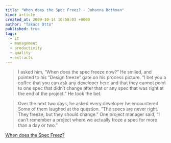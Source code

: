 ```yaml
---
title: "When does the Spec Freez? - Johanna Rothman"
kind: article
created_at: 2009-10-14 10:58:03 +0000
author: "Takács Ottó"
published: true
tags: 
  - it
  - management
  - productivity
  - quality
  - extracts
---
```

> I asked him, “When does the spec freeze now?” He smiled, and pointed to his “Design freeze” gate on his process picture. “I bet you a coffee that you can ask any developer here and that they cannot point to one spec that didn’t change after that or any spec that was right at the end of the project.” He took the bet.

> Over the next two days, he asked every developer he encountered. Some of them laughed at the question. “The specs are never right. They freeze, but they should change.” One project manager said, “I can’t remember a project where we actually froze a spec for more than a day or two.”

[When does the Spec Freez?](http://jrothman.com/blog/mpd/2009/10/when-does-the-spec-freeze.html)

<div class='old-comments'></div>